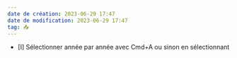 ```yaml
---
date de création: 2023-06-29 17:47
date de modification: 2023-06-29 17:47
tag: 📥
---
```

- [I] Sélectionner année par année avec Cmd+A ou sinon en sélectionnant 